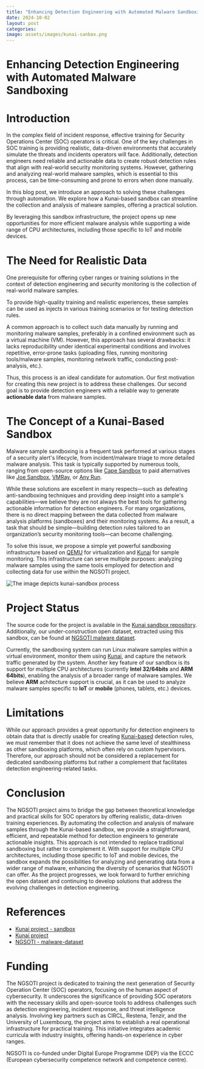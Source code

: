 ```yaml
---
title: "Enhancing Detection Engineering with Automated Malware Sandboxing"
date: 2024-10-02
layout: post
categories: 
image: assets/images/kunai-sanbox.png
---
```


# Enhancing Detection Engineering with Automated Malware Sandboxing

# Introduction

In the complex field of incident response, effective training for Security Operations Center (SOC) operators is critical. One of the key challenges in SOC training is providing realistic, data-driven environments that accurately simulate the threats and incidents operators will face. Additionally, detection engineers need reliable and actionable data to create robust detection rules that align with real-world security monitoring systems. However, gathering and analyzing real-world malware samples, which is essential to this process, can be time-consuming and prone to errors when done manually.

In this blog post, we introduce an approach to solving these challenges through automation. We explore how a Kunai-based sandbox can streamline the collection and analysis of malware samples, offering a practical solution.

By leveraging this sandbox infrastructure, the project opens up new opportunities for more efficient malware analysis while supporting a wide range of CPU architectures, including those specific to IoT and mobile devices.

# The Need for Realistic Data

One prerequisite for offering cyber ranges or training solutions in the context of detection engineering and security monitoring is the collection of real-world malware samples. 

To provide high-quality training and realistic experiences, these samples can be used as injects in various training scenarios or for testing detection rules.

A common approach is to collect such data manually by running and monitoring malware samples, preferably in a confined environment such as a virtual machine (VM). However, this approach has several drawbacks: it lacks reproducibility under identical experimental conditions and involves repetitive, error-prone tasks (uploading files, running monitoring tools/malware samples, monitoring network traffic, conducting post-analysis, etc.). 

Thus, this process is an ideal candidate for automation. Our first motivation for creating this new project is to address these challenges. Our second goal is to provide detection engineers with a reliable way to generate **actionable data** from malware samples.

# The Concept of a Kunai-Based Sandbox

Malware sample sandboxing is a frequent task performed at various stages of a security alert's lifecycle, from incident/malware triage to more detailed malware analysis. This task is typically supported by numerous tools, ranging from open-source options like [Cape Sandbox](https://github.com/kevoreilly/CAPEv2/) to paid alternatives like [Joe Sandbox](https://www.joesandbox.com/#windows), [VMRay](https://www.vmray.com/), or [Any Run](https://any.run/).

While these solutions are excellent in many respects—such as defeating anti-sandboxing techniques and providing deep insight into a sample's capabilities—we believe they are not always the best tools for gathering actionable information for detection engineers. For many organizations, there is no direct mapping between the data collected from malware analysis platforms (sandboxes) and their monitoring systems. As a result, a task that should be simple—building detection rules tailored to an organization’s security monitoring tools—can become challenging.

To solve this issue, we propose a simple yet powerful sandboxing infrastructure based on [QEMU](https://www.qemu.org/) for virtualization and [Kunai](https://github.com/kunai-project/kunai) for sample monitoring. This infrastructure can serve multiple purposes: analyzing malware samples using the same tools employed for detection and collecting data for use within the NGSOTI project.

![The image depicts kunai-sandbox process](https://www.d4-project.org/assets/images/kunai-sanbox.png)

# Project Status

The source code for the project is available in the [Kunai sandbox repository](https://github.com/kunai-project/sandbox/). Additionally, our under-construction open dataset, extracted using this sandbox, can be found at [NGSOTI malware dataset](https://helga.circl.lu/NGSOTI/malware-dataset).

Currently, the sandboxing system can run Linux malware samples within a virtual environment, monitor them using [Kunai](https://github.com/kunai-project/kunai), and capture the network traffic generated by the system. Another key feature of our sandbox is its support for multiple CPU architectures (currently **Intel 32/64bits** and **ARM 64bits**), enabling the analysis of a broader range of malware samples. We believe **ARM** achitecture support is crucial, as it can be used to analyze malware samples specific to **IoT** or **mobile** (phones, tablets, etc.) devices.

# Limitations

While our approach provides a great opportunity for detection engineers to obtain data that is directly usable for creating [Kunai-based](https://github.com/kunai-project/kunai) detection rules, we must remember that it does not achieve the same level of stealthiness as other sandboxing platforms, which often rely on custom hypervisors. Therefore, our approach should not be considered a replacement for dedicated sandboxing platforms but rather a complement that facilitates detection engineering-related tasks.

# Conclusion

The NGSOTI project aims to bridge the gap between theoretical knowledge and practical skills for SOC operators by offering realistic, data-driven training experiences. By automating the collection and analysis of malware samples through the Kunai-based sandbox, we provide a straightforward, efficient, and repeatable method for detection engineers to generate actionable insights. This approach is not intended to replace traditional sandboxing but rather to complement it. With support for multiple CPU architectures, including those specific to IoT and mobile devices, the sandbox expands the possibilities for analyzing and generating data from a wider range of malware, enhancing the diversity of scenarios that NGSOTI can offer. As the project progresses, we look forward to further enriching the open dataset and continuing to develop solutions that address the evolving challenges in detection engineering.

# References

- [Kunai project - sandbox](https://github.com/kunai-project/sandbox)
- [Kunai project](https://github.com/kunai-project/kunai)
- [NGSOTI - malware-dataset](https://helga.circl.lu/NGSOTI/malware-dataset)

# Funding

The NGSOTI project is dedicated to training the next generation of Security Operation Center (SOC) operators, focusing on the human aspect of cybersecurity. It underscores the significance of providing SOC operators with the necessary skills and open-source tools to address challenges such as detection engineering, incident response, and threat intelligence analysis. Involving key partners such as CIRCL, Restena, Tenzir, and the University of Luxembourg, the project aims to establish a real operational infrastructure for practical training. This initiative integrates academic curricula with industry insights, offering hands-on experience in cyber ranges.

NGSOTI is co-funded under Digital Europe Programme (DEP) via the ECCC (European cybersecurity competence network and competence centre).
